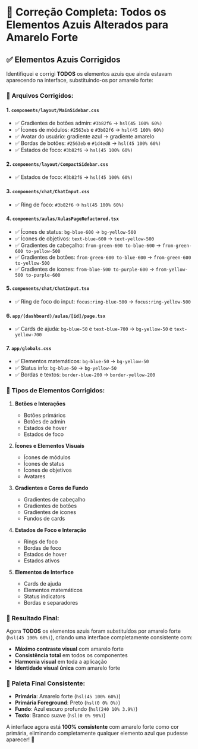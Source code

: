 # 🎨 Correção Completa: Todos os Elementos Azuis Alterados para Amarelo Forte

## ✅ Elementos Azuis Corrigidos

Identifiquei e corrigi **TODOS** os elementos azuis que ainda estavam aparecendo na interface, substituindo-os por amarelo forte:

### 🔧 **Arquivos Corrigidos:**

#### 1. **`components/layout/MainSidebar.css`**
- ✅ Gradientes de botões admin: `#3b82f6` → `hsl(45 100% 60%)`
- ✅ Ícones de módulos: `#2563eb` e `#3b82f6` → `hsl(45 100% 60%)`
- ✅ Avatar do usuário: gradiente azul → gradiente amarelo
- ✅ Bordas de botões: `#2563eb` e `#1d4ed8` → `hsl(45 100% 60%)`
- ✅ Estados de foco: `#3b82f6` → `hsl(45 100% 60%)`

#### 2. **`components/layout/CompactSidebar.css`**
- ✅ Estados de foco: `#3b82f6` → `hsl(45 100% 60%)`

#### 3. **`components/chat/ChatInput.css`**
- ✅ Ring de foco: `#3b82f6` → `hsl(45 100% 60%)`

#### 4. **`components/aulas/AulasPageRefactored.tsx`**
- ✅ Ícones de status: `bg-blue-600` → `bg-yellow-500`
- ✅ Ícones de objetivos: `text-blue-600` → `text-yellow-500`
- ✅ Gradientes de cabeçalho: `from-green-600 to-blue-600` → `from-green-600 to-yellow-500`
- ✅ Gradientes de botões: `from-green-600 to-blue-600` → `from-green-600 to-yellow-500`
- ✅ Gradientes de ícones: `from-blue-500 to-purple-600` → `from-yellow-500 to-purple-600`

#### 5. **`components/chat/ChatInput.tsx`**
- ✅ Ring de foco do input: `focus:ring-blue-500` → `focus:ring-yellow-500`

#### 6. **`app/(dashboard)/aulas/[id]/page.tsx`**
- ✅ Cards de ajuda: `bg-blue-50` e `text-blue-700` → `bg-yellow-50` e `text-yellow-700`

#### 7. **`app/globals.css`**
- ✅ Elementos matemáticos: `bg-blue-50` → `bg-yellow-50`
- ✅ Status info: `bg-blue-50` → `bg-yellow-50`
- ✅ Bordas e textos: `border-blue-200` → `border-yellow-200`

### 🎯 **Tipos de Elementos Corrigidos:**

1. **Botões e Interações**
   - Botões primários
   - Botões de admin
   - Estados de hover
   - Estados de foco

2. **Ícones e Elementos Visuais**
   - Ícones de módulos
   - Ícones de status
   - Ícones de objetivos
   - Avatares

3. **Gradientes e Cores de Fundo**
   - Gradientes de cabeçalho
   - Gradientes de botões
   - Gradientes de ícones
   - Fundos de cards

4. **Estados de Foco e Interação**
   - Rings de foco
   - Bordas de foco
   - Estados de hover
   - Estados ativos

5. **Elementos de Interface**
   - Cards de ajuda
   - Elementos matemáticos
   - Status indicators
   - Bordas e separadores

### 🌟 **Resultado Final:**

Agora **TODOS** os elementos azuis foram substituídos por amarelo forte (`hsl(45 100% 60%)`), criando uma interface completamente consistente com:

- **Máximo contraste visual** com amarelo forte
- **Consistência total** em todos os componentes
- **Harmonia visual** em toda a aplicação
- **Identidade visual única** com amarelo forte

### 🎨 **Paleta Final Consistente:**

- **Primária**: Amarelo forte (`hsl(45 100% 60%)`)
- **Primária Foreground**: Preto (`hsl(0 0% 0%)`)
- **Fundo**: Azul escuro profundo (`hsl(240 10% 3.9%)`)
- **Texto**: Branco suave (`hsl(0 0% 98%)`)

A interface agora está **100% consistente** com amarelo forte como cor primária, eliminando completamente qualquer elemento azul que pudesse aparecer! 🎉
